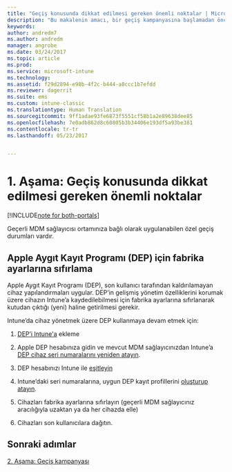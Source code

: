 ```yaml
---
title: "Geçiş konusunda dikkat edilmesi gereken önemli noktalar | Microsoft Docs"
description: "Bu makalenin amacı, bir geçiş kampanyasına başlamadan önce müşterilere geçiş konusunda dikkat edilmesi gereken önemli noktaları sağlamaktır."
keywords: 
author: andredm7
ms.author: andredm
manager: angrobe
ms.date: 03/24/2017
ms.topic: article
ms.prod: 
ms.service: microsoft-intune
ms.technology: 
ms.assetid: f29d2894-e98b-4f2c-b444-a8ccc1b7efdd
ms.reviewer: dagerrit
ms.suite: ems
ms.custom: intune-classic
ms.translationtype: Human Translation
ms.sourcegitcommit: 9ff1adae93fe6873f5551cf58b1a2e89638dee85
ms.openlocfilehash: 7e0adb862d8c60805b3b34406e193df5a93be381
ms.contentlocale: tr-tr
ms.lasthandoff: 05/23/2017


---
```


# <a name="phase-1-special-migration-considerations"></a>1. Aşama: Geçiş konusunda dikkat edilmesi gereken önemli noktalar

[!INCLUDE[note for both-portals](../includes/note-for-both-portals.md)]

Geçerli MDM sağlayıcısı ortamınıza bağlı olarak uygulanabilen özel geçiş durumları vardır.

## <a name="factory-reset-for-apples-device-enrollment-program-dep"></a>Apple Aygıt Kayıt Programı (DEP) için fabrika ayarlarına sıfırlama

Apple Aygıt Kayıt Programı (DEP), son kullanıcı tarafından kaldırılamayan cihaz yapılandırmaları uygular. DEP’in gelişmiş yönetim özelliklerini korumak üzere cihazın Intune’a kaydedilebilmesi için fabrika ayarlarına sıfırlanarak kutudan çıktığı (yeni) haline getirilmesi gerekir.

Intune’da cihaz yönetmek üzere DEP kullanmaya devam etmek için:

1.  [DEP’i Intune'a](/intune-classic/deploy-use/ios-device-enrollment-program-in-microsoft-intune) ekleme

2.  Apple DEP hesabınıza gidin ve mevcut MDM sağlayıcınızdan Intune’a [DEP cihaz seri numaralarını yeniden atayın](https://help.apple.com/deployment/business/#/tesf9562af26).

3.  DEP hesabınızı Intune ile [eşitleyin](/intune-classic/deploy-use/ios-device-enrollment-program-in-microsoft-intune)

4.  Intune’daki seri numaralarına, uygun DEP kayıt profillerini [oluşturup atayın](/intune-classic/deploy-use/ios-device-enrollment-program-in-microsoft-intune).

5.  Cihazları fabrika ayarlarına sıfırlayın (geçerli MDM sağlayıcınız aracılığıyla uzaktan ya da her cihazda elle)

6.  Cihazları son kullanıcılara dağıtın.

## <a name="next-steps"></a>Sonraki adımlar 

[2. Aşama: Geçiş kampanyası](/intune-classic/plan-design/migration-phase2-migration-campaign)

